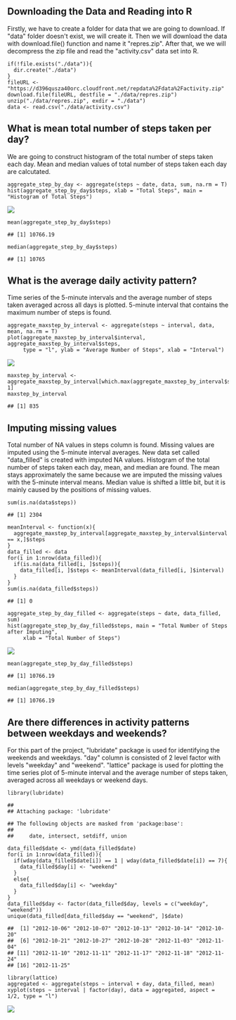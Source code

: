 Downloading the Data and Reading into R
---------------------------------------

Firstly, we have to create a folder for data that we are going to
download. If "data" folder doesn't exist, we will create it. Then we
will download the data with download.file() function and name it
"repres.zip". After that, we we will decompress the zip file and read
the "activity.csv" data set into R.

    if(!file.exists("./data")){
      dir.create("./data")
    }
    fileURL <- "https://d396qusza40orc.cloudfront.net/repdata%2Fdata%2Factivity.zip"
    download.file(fileURL, destfile = "./data/repres.zip")
    unzip("./data/repres.zip", exdir = "./data")
    data <- read.csv("./data/activity.csv")

What is mean total number of steps taken per day?
-------------------------------------------------

We are going to construct histogram of the total number of steps taken
each day. Mean and median values of total number of steps taken each day
are calcutated.

    aggregate_step_by_day <- aggregate(steps ~ date, data, sum, na.rm = T)
    hist(aggregate_step_by_day$steps, xlab = "Total Steps", main = "Histogram of Total Steps")

<img src="proj1_files/figure-markdown_strict/unnamed-chunk-2-1.png" style="display: block; margin: auto;" />

    mean(aggregate_step_by_day$steps)

    ## [1] 10766.19

    median(aggregate_step_by_day$steps)

    ## [1] 10765

What is the average daily activity pattern?
-------------------------------------------

Time series of the 5-minute intervals and the average number of steps
taken averaged across all days is plotted. 5-minute interval that
contains the maximum number of steps is found.

    aggregate_maxstep_by_interval <- aggregate(steps ~ interval, data, mean, na.rm = T)
    plot(aggregate_maxstep_by_interval$interval, aggregate_maxstep_by_interval$steps,
         type = "l", ylab = "Average Number of Steps", xlab = "Interval")

<img src="proj1_files/figure-markdown_strict/unnamed-chunk-3-1.png" style="display: block; margin: auto;" />

    maxstep_by_interval <- aggregate_maxstep_by_interval[which.max(aggregate_maxstep_by_interval$steps), 1]
    maxstep_by_interval

    ## [1] 835

Imputing missing values
-----------------------

Total number of NA values in steps column is found. Missing values are
imputed using the 5-minute interval averages. New data set called
"data\_filled" is created with imputed NA values. Histogram of the total
number of steps taken each day, mean, and median are found. The mean
stays approximately the same because we are imputed the missing values
with the 5-minute interval means. Median value is shifted a little bit,
but it is mainly caused by the positions of missing values.

    sum(is.na(data$steps))

    ## [1] 2304

    meanInterval <- function(x){
      aggregate_maxstep_by_interval[aggregate_maxstep_by_interval$interval == x,]$steps
    }
    data_filled <- data
    for(i in 1:nrow(data_filled)){
      if(is.na(data_filled[i, ]$steps)){
        data_filled[i, ]$steps <- meanInterval(data_filled[i, ]$interval)
      }
    }
    sum(is.na(data_filled$steps))

    ## [1] 0

    aggregate_step_by_day_filled <- aggregate(steps ~ date, data_filled, sum)
    hist(aggregate_step_by_day_filled$steps, main = "Total Number of Steps after Imputing",
         xlab = "Total Number of Steps")

<img src="proj1_files/figure-markdown_strict/unnamed-chunk-4-1.png" style="display: block; margin: auto;" />

    mean(aggregate_step_by_day_filled$steps)

    ## [1] 10766.19

    median(aggregate_step_by_day_filled$steps)

    ## [1] 10766.19

Are there differences in activity patterns between weekdays and weekends?
-------------------------------------------------------------------------

For this part of the project, "lubridate" package is used for
identifying the weekends and weekdays. "day" column is consisted of 2
level factor with levels "weekday" and "weekend". "lattice" package is
used for plotting the time series plot of 5-minute interval and the
average number of steps taken, averaged across all weekdays or weekend
days.

    library(lubridate)

    ## 
    ## Attaching package: 'lubridate'

    ## The following objects are masked from 'package:base':
    ## 
    ##     date, intersect, setdiff, union

    data_filled$date <- ymd(data_filled$date)
    for(i in 1:nrow(data_filled)){
      if(wday(data_filled$date[i]) == 1 | wday(data_filled$date[i]) == 7){
        data_filled$day[i] <- "weekend"
      }
      else{
        data_filled$day[i] <- "weekday"
      }
    }
    data_filled$day <- factor(data_filled$day, levels = c("weekday", "weekend"))
    unique(data_filled[data_filled$day == "weekend", ]$date)

    ##  [1] "2012-10-06" "2012-10-07" "2012-10-13" "2012-10-14" "2012-10-20"
    ##  [6] "2012-10-21" "2012-10-27" "2012-10-28" "2012-11-03" "2012-11-04"
    ## [11] "2012-11-10" "2012-11-11" "2012-11-17" "2012-11-18" "2012-11-24"
    ## [16] "2012-11-25"

    library(lattice)
    aggregated <- aggregate(steps ~ interval + day, data_filled, mean)
    xyplot(steps ~ interval | factor(day), data = aggregated, aspect = 1/2, type = "l")

<img src="proj1_files/figure-markdown_strict/unnamed-chunk-5-1.png" style="display: block; margin: auto;" />
